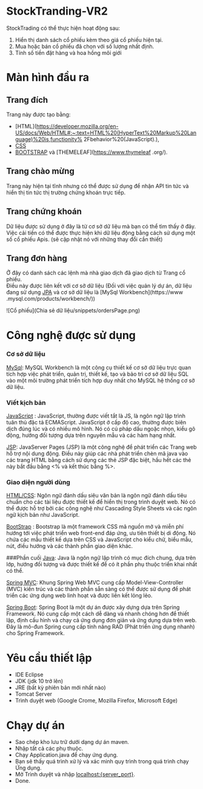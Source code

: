 # StockTranding-VR2
StockTrading có thể thực hiện hoạt động sau:
1. Hiển thị danh sách cổ phiếu kèm theo giá cổ phiếu hiện tại.
2. Mua hoặc bán cổ phiếu đã chọn với số lượng nhất định.
3. Tính số tiền đặt hàng và hoa hồng môi giới

# Màn hình đầu ra
## Trang đích
Trang này được tạo bằng:
- [HTML](https://developer.mozilla.org/en-US/docs/Web/HTML#:~:text=HTML%20(HyperText%20Markup%20Language)%20is,functionity% 2Fbehavior%20(JavaScript).),
- [CSS](https://developer.mozilla.org/en-US/docs/Web/CSS) 
- [BOOTSTRAP](https://getbootstrap.com/) và [THEMELEAF](https://www.thymeleaf .org/).



## Trang chào mừng
Trang này hiện tại tĩnh nhưng có thể được sử dụng để nhận API tin tức và hiển thị tin tức thị trường chứng khoán trực tiếp.


## Trang chứng khoán
Dữ liệu được sử dụng ở đây là từ cơ sở dữ liệu mà bạn có thể tìm thấy ở đây. Việc cải tiến có thể được thực hiện khi dữ liệu động bằng cách sử dụng một số cổ phiếu Apis. (sẽ cập nhật nó với những thay đổi cần thiết)


## Trang đơn hàng
Ở đây có danh sách các lệnh mà nhà giao dịch đã giao dịch từ Trang cổ phiếu. <br/> Điều này được liên kết với cơ sở dữ liệu (Đối với việc quản lý dự án, dữ liệu đang sử dụng [JPA](https://spring.io/projects/spring-data-jpa) và cơ sở dữ liệu là [MySql Workbench](https://www .mysql.com/products/workbench/))

![Cổ phiếu](Chia sẻ dữ liệu/snippets/ordersPage.png)

# Công nghệ được sử dụng

### Cơ sở dữ liệu
[MySql](https://www.mysql.com/products/workbench/): MySQL Workbench là một công cụ thiết kế cơ sở dữ liệu trực quan tích hợp việc phát triển, quản trị, thiết kế, tạo và bảo trì cơ sở dữ liệu SQL vào một môi trường phát triển tích hợp duy nhất cho MySQL hệ thống cơ sở dữ liệu.

### Viết kịch bản
[JavaScript](https://www.javascript.com/) : JavaScript, thường được viết tắt là JS, là ngôn ngữ lập trình tuân thủ đặc tả ECMAScript. JavaScript ở cấp độ cao, thường được biên dịch đúng lúc và có nhiều mô hình. Nó có cú pháp dấu ngoặc nhọn, kiểu gõ động, hướng đối tượng dựa trên nguyên mẫu và các hàm hạng nhất.

[JSP](https://www.tutorialspoint.com/jsp/index.htm): JavaServer Pages (JSP) là một công nghệ để phát triển các Trang web hỗ trợ nội dung động. Điều này giúp các nhà phát triển chèn mã java vào các trang HTML bằng cách sử dụng các thẻ JSP đặc biệt, hầu hết các thẻ này bắt đầu bằng <% và kết thúc bằng %>.

### Giao diện người dùng
[HTML/CSS](https://www.w3schools.com/html/): Ngôn ngữ đánh dấu siêu văn bản là ngôn ngữ đánh dấu tiêu chuẩn cho các tài liệu được thiết kế để hiển thị trong trình duyệt web. Nó có thể được hỗ trợ bởi các công nghệ như Cascading Style Sheets và các ngôn ngữ kịch bản như JavaScript.

[BootStrap](https://getbootstrap.com/) : Bootstrap là một framework CSS mã nguồn mở và miễn phí hướng tới việc phát triển web front-end đáp ứng, ưu tiên thiết bị di động. Nó chứa các mẫu thiết kế dựa trên CSS và JavaScript cho kiểu chữ, biểu mẫu, nút, điều hướng và các thành phần giao diện khác.

###Phần cuối
[Java](https://www.java.com/): Java là ngôn ngữ lập trình có mục đích chung, dựa trên lớp, hướng đối tượng và được thiết kế để có ít phần phụ thuộc triển khai nhất có thể.

[Spring MVC](https://docs.spring.io/spring/docs/3.2.x/spring-framework-reference/html/mvc.html): Khung Spring Web MVC cung cấp Model-View-Controller (MVC) kiến trúc và các thành phần sẵn sàng có thể được sử dụng để phát triển các ứng dụng web linh hoạt và được liên kết lỏng lẻo.

[Spring Boot](https://spring.io/projects/spring-boot): Spring Boot là một dự án được xây dựng dựa trên Spring Framework. Nó cung cấp một cách dễ dàng và nhanh chóng hơn để thiết lập, định cấu hình và chạy cả ứng dụng đơn giản và ứng dụng dựa trên web. Đây là mô-đun Spring cung cấp tính năng RAD (Phát triển ứng dụng nhanh) cho Spring Framework.

# Yêu cầu thiết lập
- IDE Eclipse
- JDK (jdk 10 trở lên)
- JRE (bất kỳ phiên bản mới nhất nào)
- Tomcat Server
- Trình duyệt web (Google Crome, Mozilla Firefox, Microsoft Edge)

# Chạy dự án
- Sao chép kho lưu trữ dưới dạng dự án maven.
- Nhập tất cả các phụ thuộc.
- Chạy Application.java để chạy ứng dụng.
- Bạn sẽ thấy quá trình xử lý và xác minh quy trình trong quá trình chạy Ứng dụng.
- Mở Trình duyệt và nhập [localhost:{server_port}](https://locallhost.com/).
- Done.
